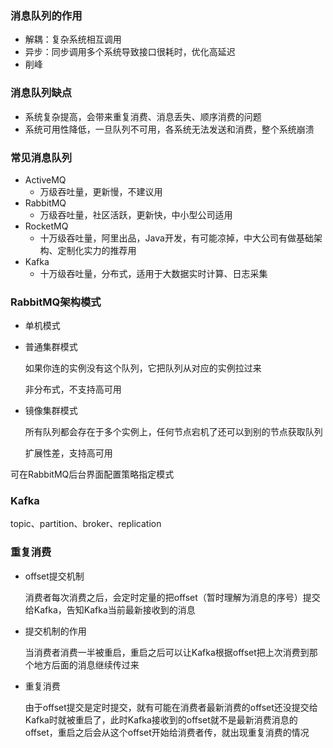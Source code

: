 ### 消息队列的作用

- 解耦：复杂系统相互调用
- 异步：同步调用多个系统导致接口很耗时，优化高延迟
- 削峰

### 消息队列缺点

- 系统复杂提高，会带来重复消费、消息丢失、顺序消费的问题
- 系统可用性降低，一旦队列不可用，各系统无法发送和消费，整个系统崩溃

### 常见消息队列

- ActiveMQ
  - 万级吞吐量，更新慢，不建议用
- RabbitMQ
  - 万级吞吐量，社区活跃，更新快，中小型公司适用
- RocketMQ
  - 十万级吞吐量，阿里出品，Java开发，有可能凉掉，中大公司有做基础架构、定制化实力的推荐用
- Kafka
  - 十万级吞吐量，分布式，适用于大数据实时计算、日志采集

### RabbitMQ架构模式

- 单机模式

- 普通集群模式

  如果你连的实例没有这个队列，它把队列从对应的实例拉过来

  非分布式，不支持高可用

- 镜像集群模式

  所有队列都会存在于多个实例上，任何节点宕机了还可以到别的节点获取队列

  扩展性差，支持高可用

可在RabbitMQ后台界面配置策略指定模式

### Kafka

topic、partition、broker、replication

### 重复消费

- offset提交机制

  消费者每次消费之后，会定时定量的把offset（暂时理解为消息的序号）提交给Kafka，告知Kafka当前最新接收到的消息

- 提交机制的作用

  当消费者消费一半被重启，重启之后可以让Kafka根据offset把上次消费到那个地方后面的消息继续传过来

- 重复消费

  由于offset提交是定时提交，就有可能在消费者最新消费的offset还没提交给Kafka时就被重启了，此时Kafka接收到的offset就不是最新消费消息的offset，重启之后会从这个offset开始给消费者传，就出现重复消费的情况

